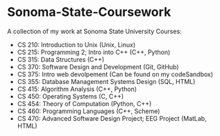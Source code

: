 # Sonoma-State-Coursework
A collection of my work at Sonoma State University
Courses:
  - CS 210: Introduction to Unix (Unix, Linux)
  - CS 215: Programming 2; Intro into C++ (C++, Python)
  - CS 315: Data Structures (C++)
  - CS 370: Software Design and Development (Git, GitHub)
  - CS 375: Intro web devolpement (Can be found on my codeSandbox)
  - CS 355: Database Management Systems Design (SQL, HTML)
  - CS 415: Algorithm Analysis (C++, Python)
  - CS 450: Operating Systems (C, C++)
  - CS 454: Theory of Computation (Python, C++)
  - CS 460: Programming Languages (C++, Scheme)
  - CS 470: Advanced Software Design Project; EEG Project (MatLab, HTML)
